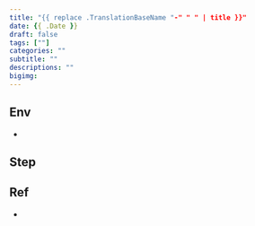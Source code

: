 ```yaml
---
title: "{{ replace .TranslationBaseName "-" " " | title }}"
date: {{ .Date }}
draft: false
tags: [""]
categories: ""
subtitle: ""
descriptions: ""
bigimg:
---
```


## Env

- 


## Step



## Ref

- 
